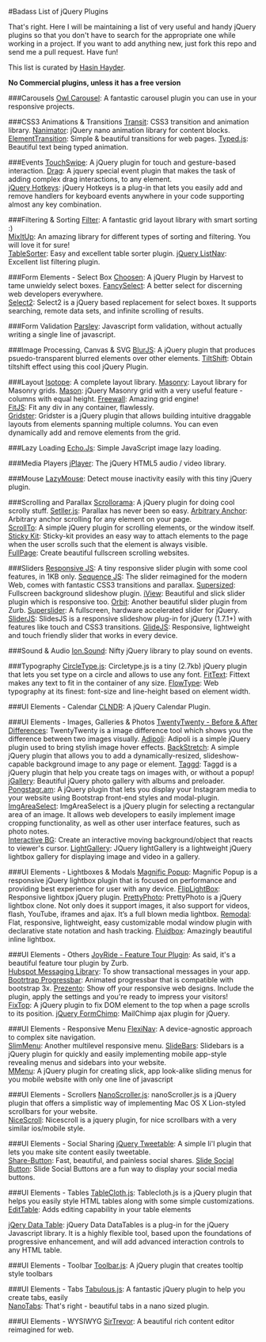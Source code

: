 #Badass List of jQuery Plugins

That's right. Here I will be maintaining a list of very useful and handy jQuery plugins so that you don't have to search for the appropriate one while working in a project. If you want to add anything new, just fork this repo and send me a pull request. Have fun!

This list is curated by [Hasin Hayder](http://hasin.me).

**No Commercial plugins, unless it has a free version**



###Carousels
[Owl Carousel](http://owlgraphic.com/owlcarousel/): A fantastic carousel plugin you can use in your responsive projects.

###CSS3 Animations & Transitions
[Transit](http://ricostacruz.com/jquery.transit/): CSS3 transition and animation library.
[Nanimator](http://github.com/hasinhayder/Nanimator): jQuery nano animation library for content blocks.
[ElementTransition](http://dan-silver.github.io/ElementTransitions.js/): Simple & beautiful transitions for web pages.
[Typed.js](http://www.mattboldt.com/demos/typed-js/): Beautiful text being typed animation.

###Events
[TouchSwipe](http://www.awwwards.com/touchswipe-a-jquery-plugin-for-touch-and-gesture-based-interaction.html): A jQuery plugin for touch and gesture-based interaction.
[Drag](http://threedubmedia.com/code/event/drag): A jquery special event plugin that makes the task of adding complex drag interactions, to any element.  
[jQuery Hotkeys](https://github.com/jeresig/jquery.hotkeys): jQuery Hotkeys is a plug-in that lets you easily add and remove handlers for keyboard events anywhere in your code supporting almost any key combination.


###Filtering & Sorting
[Filter](http://www.jscraft.net/plugins/filters.html): A fantastic grid layout library with smart sorting :)  
[MixItUp](http://mixitup.io/): An amazing library for different types of sorting and filtering. You will love it for sure!  
[TableSorter](http://tablesorter.com/docs/): Easy and excellent table sorter plugin.
[jQuery ListNav](http://esteinborn.github.io/jquery-listnav/): Excellent list filtering plugin.

###Form Elements - Select Box
[Choosen](http://harvesthq.github.io/chosen): A jQuery Plugin by Harvest to tame unwieldy select boxes.
[FancySelect](http://code.octopuscreative.com/fancyselect/): A better select for discerning web developers everywhere.  
[Select2](http://ivaynberg.github.io/select2/): Select2 is a jQuery based replacement for select boxes. It supports searching, remote data sets, and infinite scrolling of results.



###Form Validation
[Parsley](https://github.com/guillaumepotier/Parsley.js): Javascript form validation, without actually writing a single line of javascript.

###Image Processing, Canvas & SVG
[BlurJS](http://blurjs.com/): A jQuery plugin that produces psuedo-transparent 
blurred elements over other elements.
[TiltShift](http://www.noeltock.com/tilt-shift-css3-jquery-plugin/): Obtain tiltshift effect using this cool jQuery Plugin.

 

###Layout
[Isotope](http://isotope.metafizzy.co/): A complete layout library.
[Masonry](http://masonry.desandro.com/): Layout library for Masonry grids.
[Mason](https://github.com/DrewDahlman/Mason): jQuery Masonry grid with a very useful feature - columns with equal height.
[Freewall](http://vnjs.net/www/project/freewall/): Amazing grid engine!  
[FitJS](http://soulwire.github.io/fit.js/): Fit any div in any container, flawlessly.   
[Gridster](http://gridster.net/): Gridster is a jQuery plugin that allows building intuitive draggable layouts from elements spanning multiple columns. You can even dynamically add and remove elements from the grid. 

###Lazy Loading
[Echo.Js](http://toddmotto.com/echo-js-simple-javascript-image-lazy-loading/): Simple JavaScript image lazy loading.

###Media Players
[jPlayer](http://jplayer.org/): The jQuery HTML5 audio / video library.

###Mouse
[LazyMouse](http://hasinhayder.github.io/LazyMouse/): Detect mouse inactivity easily with this tiny jQuery plugin.


###Scrolling and Parallax
[Scrollorama](http://johnpolacek.github.io/scrollorama/): A jQuery plugin for doing cool scrolly stuff.
[Setller.js](http://markdalgleish.com/projects/stellar.js/): Parallax has never been so easy.
[Arbitrary Anchor](http://briangonzalez.org/arbitrary-anchor): Arbitrary anchor scrolling for any element on your page.  
[ScrollTo](http://flesler.blogspot.com/2007/10/jqueryscrollto.html): A simple jQuery plugin for scrolling elements, or the window itself.   
[Sticky Kit](http://leafo.net/sticky-kit/): Sticky-kit provides an easy way to attach elements to the page when the user scrolls such that the element is always visible.  
[FullPage](http://alvarotrigo.com/fullPage): Create beautiful fullscreen scrolling websites.


###Sliders
[Responsive JS](http://responsive-slides.viljamis.com): A tiny responsive slider plugin with some cool features, in 1KB only.
[Sequence JS](http://www.sequencejs.com/): The slider reimagined for the modern Web, comes with fantastic CSS3 transitions and parallax. 
[Supersized](http://buildinternet.com/project/supersized): Fullscreen background slideshow plugin. 
[iView](http://iprodev.com/iview/): Beautiful and slick slider plugin which is responsive too.
[Orbit](https://github.com/zurb/orbit): Another beautiful slider plugin from Zurb.
[Superslider](https://github.com/nicinabox/superslides): A fullscreen, hardware accelerated slider for jQuery.
[SliderJS](http://www.slidesjs.com/): SlidesJS is a responsive slideshow plug-in for jQuery (1.7.1+) with features like touch and CSS3 transitions.
[GlideJS](http://jedrzejchalubek.com/glide/): Responsive, lightweight and touch friendly slider that works in every device.

###Sound & Audio
[Ion.Sound](http://ionden.com/a/plugins/ion.sound/en.html): Nifty jQuery library to play sound on events.

###Typography
[CircleType.js](http://circletype.labwire.ca/): Circletype.js is a tiny (2.7kb) jQuery plugin that lets you set type on a circle and allows to use any font.
[FitText](http://fittextjs.com/): Fittext makes any text to fit in the container of any size.
[FlowType](http://simplefocus.com/flowtype/): Web typography at its finest: font-size and line-height based on element width.  

###UI Elements - Calendar
[CLNDR](http://kylestetz.github.io/CLNDR/): A jQuery Calendar Plugin.


###UI Elements - Images, Galleries & Photos
[TwentyTwenty - Before & After Differences](http://zurb.com/playground/twentytwenty): TwentyTwenty is a image difference tool which shows you the difference between two images visually.
[Adipoli](http://cube3x.com/adipoli-jquery-image-hover-plugin/): Adipoli is a simple jQuery plugin used to bring stylish image hover effects.
[BackStretch](http://srobbin.com/jquery-plugins/backstretch/): A simple jQuery plugin that allows you to add a dynamically-resized, slideshow-capable background image to any page or element.
[Taggd](http://timseverien.nl/taggd): Taggd is a jQuery plugin that help you create tags on images with, or without a popup!
[jGallery](http://jgallery.jakubkowalczyk.pl/): Beautiful jQuery photo gallery with albums and preloader.
[Pongstagr.am](http://pongstr.github.io/pongstagr.am/): A jQuery plugin that lets you display your Instagram media to your website using Bootstrap front-end styles and modal-plugin. 
[ImgAreaSelect](https://github.com/odyniec/imgareaselect): ImgAreaSelect is a jQuery plugin for selecting a rectangular area of an image. It allows web developers to easily implement image cropping functionality, as well as other user interface features, such as photo notes.  
[Interactive BG](http://www.thepetedesign.com/demos/interactive_bg_demo.html): Create an interactive moving background/object that reacts to viewer's cursor.
[LightGallery](http://sachinchoolur.github.io/lightGallery/): JQuery lightGallery is a lightweight jQuery lightbox gallery for displaying image and video in a gallery.


###UI Elements - Lightboxes & Modals
[Magnific Popup](http://dimsemenov.com/plugins/magnific-popup/): Magnific Popup is a responsive jQuery lightbox plugin that is focused on performance and providing best experience for user with any device.
[FlipLightBox](http://flipgallery.net/fliplightbox.html): Responsive lightbox jQuery plugin.
[PrettyPhoto](http://www.no-margin-for-errors.com/projects/prettyphoto-jquery-lightbox-clone/): PrettyPhoto is a jQuery lightbox clone. Not only does it support images, it also support for videos, flash, YouTube, iframes and ajax. It’s a full blown media lightbox.
[Remodal](http://vodkabears.github.io/remodal/): Flat, responsive, lightweight, easy customizable modal window plugin with declarative state notation and hash tracking.
[Fluidbox](http://terrymun.github.io/Fluidbox/): Amazingly beautiful inline lightbox.

###UI Elements - Others
[JoyRide - Feature Tour Plugin](http://zurb.com/playground/jquery-joyride-feature-tour-plugin): As said, it's a beautiful feature tour plugin by Zurb.  
[Hubspot Messaging Library](http://github.hubspot.com/messenger/): To show transactional messages in your app.
[Bootrtrap Progressbar](http://www.minddust.com/bootstrap-progressbar/bootstrap-3.1.0.html): Animated progressbar that is compatible with bootstrap 3x.
[Prezento](http://ivaldi.github.io/prezento/): Show off your responsive web designs. Include the plugin, apply the settings and you're ready to impress your visitors!  
[FixTop](http://nnattawat.github.io/fixtop/): A jQuery plugin to fix DOM element to the top when a page scrolls to its position. 
[jQuery FormChimp](http://www.fabioquarantini.com/formchimp/): MailChimp ajax plugin for jQuery.



###UI Elements - Responsive Menu
[FlexiNav](http://jasonweaver.name/lab/flexiblenavigation/): A device-agnostic approach to complex site navigation.   
[SlimMenu](http://adnantopal.github.io/slimmenu): Another multilevel responsive menu. 
[SlideBars](http://plugins.adchsm.me/slidebars/): Slidebars is a jQuery plugin for quickly and easily implementing mobile app-style revealing menus and sidebars into your website.  
[MMenu](http://mmenu.frebsite.nl/): A jQuery plugin for creating slick, app look-alike sliding menus for you mobile website with only one line of javascript


###UI Elements - Scrollers
[NanoScroller.js](http://jamesflorentino.github.io/nanoScrollerJS/): nanoScroller.js is a jQuery plugin that offers a simplistic way of implementing Mac OS X Lion-styled scrollbars for your website.  
[NiceScroll](http://areaaperta.com/nicescroll/): Nicescroll is a jquery plugin, for nice scrollbars with a very similar ios/mobile style.

###UI Elements - Social Sharing
[jQuery Tweetable](https://github.com/jmduke/jquery.tweetable.js): A simple li'l plugin that lets you make site content easily tweetable.  
[Share-Button](https://github.com/carrot/share-button): Fast, beautiful, and painless social shares.
[Slide Social Button](http://christopheryee.ca/slide-social-buttons/): Slide Social Buttons are a fun way to display your social media buttons.


###UI Elements - Tables
[TableCloth.js](http://tableclothjs.com/): Tablecloth.js is a jQuery plugin that helps you easily style HTML tables along with some simple customizations.  
[EditTable](http://codeb.it/edittable/): Adds editing capability in your table elements

[jQery Data Table](https://datatables.net/): jQuery Data DataTables is a plug-in for the jQuery Javascript library. It is a highly flexible tool, based upon the foundations of progressive enhancement, and will add advanced interaction controls to any HTML table.

###UI Elements - Toolbar
[Toolbar.js](http://paulkinzett.github.io/toolbar/): A jQuery plugin that creates tooltip style toolbars


###UI Elements - Tabs
[Tabulous.js](http://git.aaronlumsden.com/tabulous.js): A fantastic jQuery plugin to help you create tabs, easily  
[NanoTabs](www.sunsean.com/nanotabs/): That's right - beautiful tabs in a nano sized plugin. 

###UI Elements - WYSIWYG
[SirTrevor](http://madebymany.github.io/sir-trevor-js/): A beautiful rich content editor reimagined for web.

